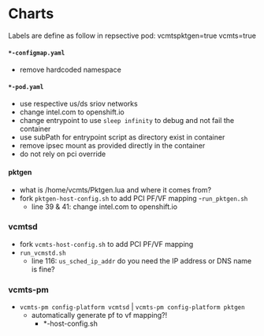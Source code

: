 # Charts

Labels are define as follow in repsective pod:
    vcmtspktgen=true
    vcmts=true

#### `*-configmap.yaml`
- remove hardcoded namespace

#### `*-pod.yaml`
- use respective us/ds sriov networks
- change intel.com to openshift.io
- change entrypoint to use `sleep infinity` to debug and not fail the container
- use subPath for entrypoint script as directory exist in container
- remove ipsec mount as provided directly in the container
- do not rely on pci override

#### pktgen
- what is /home/vcmts/Pktgen.lua and where it comes from?
- fork `pktgen-host-config.sh` to add PCI PF/VF mapping
-`run_pktgen.sh`
    - line 39 & 41: change intel.com to openshift.io

### vcmtsd
- fork `vcmts-host-config.sh` to add PCI PF/VF mapping
- `run_vcmstd.sh`
    - line 116: `us_sched_ip_addr` do you need the IP address or DNS name is fine?

### vcmts-pm
- `vcmts-pm config-platform vcmtsd` | `vcmts-pm config-platform pktgen`
    - automatically generate pf to vf mapping?! 
        - *-host-config.sh 